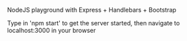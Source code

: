 NodeJS playground with Express + Handlebars + Bootstrap

Type in 'npm start' to get the server started, then navigate to localhost:3000 in your browser
